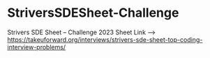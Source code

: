 # StriversSDESheet-Challenge
Strivers SDE Sheet – Challenge 2023
Sheet Link --> https://takeuforward.org/interviews/strivers-sde-sheet-top-coding-interview-problems/
